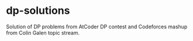 # dp-solutions

Solution of DP problems from AtCoder DP contest and Codeforces mashup from Colin Galen topic stream.
